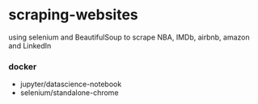 # scraping-websites
using selenium and BeautifulSoup to scrape NBA, IMDb, airbnb, amazon and LinkedIn

### docker
- jupyter/datascience-notebook
- selenium/standalone-chrome
